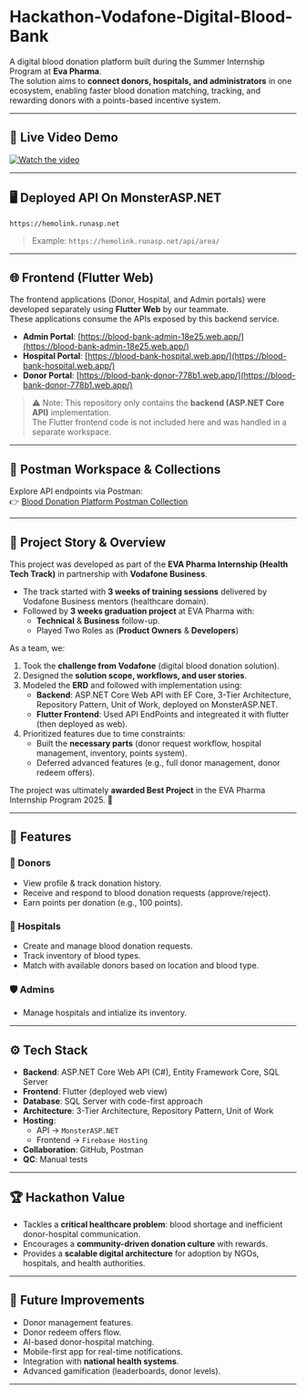 # Hackathon-Vodafone-Digital-Blood-Bank

A digital blood donation platform built during the Summer Internship Program at **Eva Pharma**.  
The solution aims to **connect donors, hospitals, and administrators** in one ecosystem, enabling faster blood donation matching, tracking, and rewarding donors with a points-based incentive system.

---

## 🚀 Live Video Demo
[![Watch the video](https://img.youtube.com/vi/72zJD8TEdSw/hqdefault.jpg)](https://youtu.be/72zJD8TEdSw)

---

## 🖥️ Deployed API On MonsterASP.NET 
`https://hemolink.runasp.net`  
> Example: `https://hemolink.runasp.net/api/area/`

---

## 🌐 Frontend (Flutter Web)
The frontend applications (Donor, Hospital, and Admin portals) were developed separately using **Flutter Web** by our teammate.  
These applications consume the APIs exposed by this backend service.

- **Admin Portal**: [https://blood-bank-admin-18e25.web.app/](https://blood-bank-admin-18e25.web.app/)  
- **Hospital Portal**: [https://blood-bank-hospital.web.app/](https://blood-bank-hospital.web.app/)  
- **Donor Portal**: [https://blood-bank-donor-778b1.web.app/](https://blood-bank-donor-778b1.web.app/)  

> ⚠️ Note: This repository only contains the **backend (ASP.NET Core API)** implementation.  
> The Flutter frontend code is not included here and was handled in a separate workspace.

---

## 📂 Postman Workspace & Collections
Explore API endpoints via Postman:  
👉 [Blood Donation Platform Postman Collection](https://www.postman.com/anasteam-2506/workspace/blooddonationplatform/collection/43141018-49f1b0a1-ff3d-433a-af0b-330184e72e49?action=share&source=copy-link&creator=43141018)

---

## 📖 Project Story & Overview
This project was developed as part of the **EVA Pharma Internship (Health Tech Track)** in partnership with **Vodafone Business**.  

- The track started with **3 weeks of training sessions** delivered by Vodafone Business mentors (healthcare domain).  
- Followed by **3 weeks graduation project** at EVA Pharma with:  
  - **Technical** & **Business** follow-up.
  - Played Two Roles as (**Product Owners** & **Developers**)

As a team, we:  
1. Took the **challenge from Vodafone** (digital blood donation solution).  
2. Designed the **solution scope, workflows, and user stories**.  
3. Modeled the **ERD** and followed with implementation using:  
   - **Backend**: ASP.NET Core Web API with EF Core, 3-Tier Architecture, Repository Pattern, Unit of Work, deployed on MonsterASP.NET.  
   - **Flutter Frontend**: Used API EndPoints and integreated it with flutter (then deployed as web).  
4. Prioritized features due to time constraints:  
   - Built the **necessary parts** (donor request workflow, hospital management, inventory, points system).  
   - Deferred advanced features (e.g., full donor management, donor redeem offers).  

The project was ultimately **awarded Best Project** in the EVA Pharma Internship Program 2025. 🎉  

---

## 🎯 Features
### 👥 Donors  
- View profile & track donation history.  
- Receive and respond to blood donation requests (approve/reject).  
- Earn points per donation (e.g., 100 points).  

### 🏥 Hospitals  
- Create and manage blood donation requests.  
- Track inventory of blood types.  
- Match with available donors based on location and blood type.  

### 🛡️ Admins  
- Manage hospitals and intialize its inventory.  

---

## ⚙️ Tech Stack
- **Backend**: ASP.NET Core Web API (C#), Entity Framework Core, SQL Server  
- **Frontend**: Flutter (deployed web view)  
- **Database**: SQL Server with code-first approach  
- **Architecture**: 3-Tier Architecture, Repository Pattern, Unit of Work  
- **Hosting**:  
  - API → `MonsterASP.NET`
  - Frontend → `Firebase Hosting`
- **Collaboration**: GitHub, Postman  
- **QC**: Manual tests  

---

## 🏆 Hackathon Value
- Tackles a **critical healthcare problem**: blood shortage and inefficient donor-hospital communication.  
- Encourages a **community-driven donation culture** with rewards.  
- Provides a **scalable digital architecture** for adoption by NGOs, hospitals, and health authorities.  

---

## 📌 Future Improvements
- Donor management features.  
- Donor redeem offers flow.  
- AI-based donor-hospital matching.  
- Mobile-first app for real-time notifications.  
- Integration with **national health systems**.  
- Advanced gamification (leaderboards, donor levels).  

---